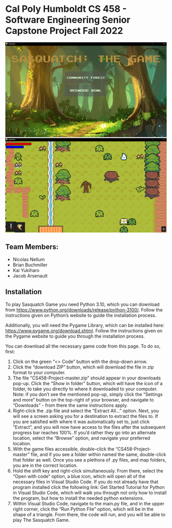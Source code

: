 # Cal Poly Humboldt CS 458 - Software Engineering Senior Capstone Project Fall 2022 
![Main Menu Pic](main_menu.png)
![Community Forest Pic](community_forest.png)
## **Team Members:** 
- Nicolas Nellum
- Brian Buchmiller
- Kai Yukiharo
- Jacob Arsenault
## **Installation**
To play Sasquatch Game you need Python 3.10, which you can download from https://www.python.org/downloads/release/python-3100/. Follow the instructions given on Python’s website to guide the installation process.

Additionally, you will need the Pygame Library, which can be installed here: https://www.pygame.org/download.shtml. Follow the instructions given on the Pygame website to guide you through the installation process.

You can download all the necessary game code from this page. To do so, first:
1. Click on the green “<> Code” button with the drop-down arrow.
2. Click the “download ZIP” button, which will download the file in zip format to your computer. 
3. The file “CS458-Project-master.zip” should appear in your downloads pop-up. Click the “Show in folder” button, which will have the icon of a folder, to take you directly to where it downloaded to your computer. Note: if you don’t see the mentioned pop-up, simply click the “Settings and more” button on the top-right of your browser, and navigate to “Downloads” - from there the same instructions apply. 
4. Right-click the .zip file and select the “Extract All…” option. Next, you will see a screen asking you for a destination to extract the files to. If you are satisfied with where it was automatically set to, just click “Extract”, and you will now have access to the files after the subsequent progress bar reaches 100%. If you’d rather they go into an alternate location, select the “Browse” option, and navigate your preferred location. 
5. With the game files accessible, double-click  the “CS458-Project-master” file, and if you see a folder within named the same, double-click that folder as well. Once you see a plethora of .py files, and map folders, you are in the correct location. 
6. Hold the shift key and right-click simultaneously. From there, select the “Open with code” option, a blue icon, which will open all of the necessary files in Visual Studio Code. If you do not already have that program installed click the following link: Get Started Tutorial for Python in Visual Studio Code, which will walk you through not only how to install the program, but how to install the needed python extensions. 
7. Within Visual Studio Code, navigate to the main.py file, and in the upper right corner, click the “Run Python File” option, which will be in the shape of a triangle. From there, the code will run, and you will be able to play The Sasquatch Game.


